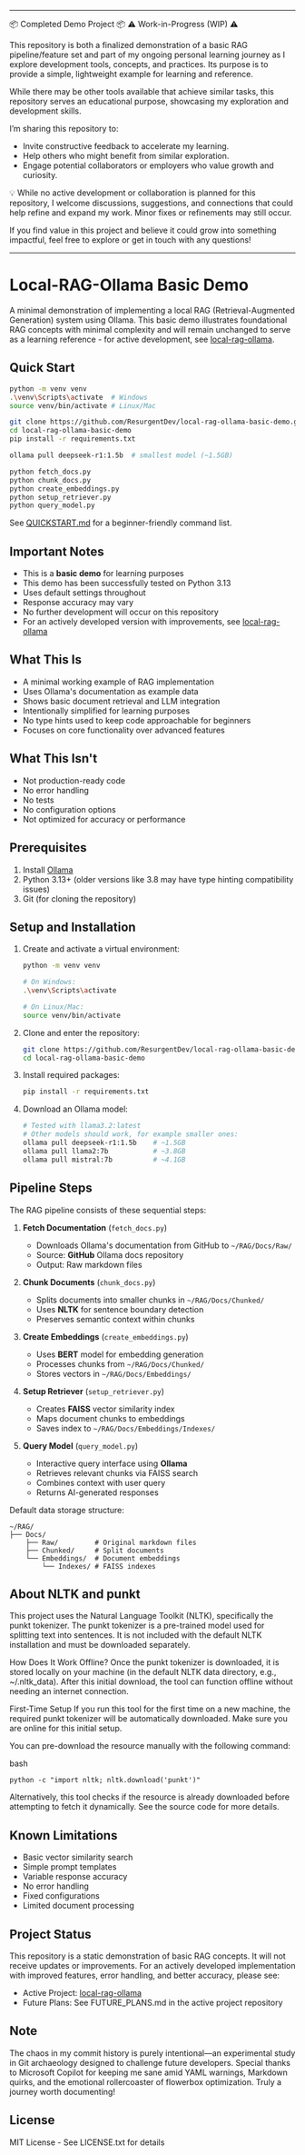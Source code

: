 
---

📦 Completed Demo Project 📦 ⚠️ Work-in-Progress (WIP) ⚠️

This repository is both a finalized demonstration of a basic RAG pipeline/feature set and part of my ongoing personal learning journey as I explore development tools, concepts, and practices. Its purpose is to provide a simple, lightweight example for learning and reference.

While there may be other tools available that achieve similar tasks, this repository serves an educational purpose, showcasing my exploration and development skills.

I’m sharing this repository to:

 - Invite constructive feedback to accelerate my learning.
 - Help others who might benefit from similar exploration.
 - Engage potential collaborators or employers who value growth and curiosity.

💡 While no active development or collaboration is planned for this repository, I welcome discussions, suggestions, and connections that could help refine and expand my work. Minor fixes or refinements may still occur.

If you find value in this project and believe it could grow into something impactful, feel free to explore or get in touch with any questions!


---

# Local-RAG-Ollama Basic Demo

A minimal demonstration of implementing a local RAG (Retrieval-Augmented Generation) system using Ollama. This basic demo illustrates foundational RAG concepts with minimal complexity and will remain unchanged to serve as a learning reference - for active development, see [local-rag-ollama](https://github.com/ResurgentDev/local-rag-ollama).

## Quick Start
```bash
python -m venv venv
.\venv\Scripts\activate  # Windows
source venv/bin/activate # Linux/Mac

git clone https://github.com/ResurgentDev/local-rag-ollama-basic-demo.git
cd local-rag-ollama-basic-demo
pip install -r requirements.txt

ollama pull deepseek-r1:1.5b  # smallest model (~1.5GB)

python fetch_docs.py
python chunk_docs.py
python create_embeddings.py
python setup_retriever.py
python query_model.py
```
See [QUICKSTART.md](QUICKSTART.md) for a beginner-friendly command list.

## Important Notes

- This is a **basic demo** for learning purposes
- This demo has been successfully tested on Python 3.13
- Uses default settings throughout
- Response accuracy may vary
- No further development will occur on this repository
- For an actively developed version with improvements, see [local-rag-ollama](https://github.com/ResurgentDev/local-rag-ollama)

## What This Is

- A minimal working example of RAG implementation
- Uses Ollama's documentation as example data
- Shows basic document retrieval and LLM integration
- Intentionally simplified for learning purposes
- No type hints used to keep code approachable for beginners
- Focuses on core functionality over advanced features

## What This Isn't

- Not production-ready code
- No error handling
- No tests
- No configuration options
- Not optimized for accuracy or performance

## Prerequisites

1. Install [Ollama](https://ollama.ai)
2. Python 3.13+ (older versions like 3.8 may have type hinting compatibility issues)
3. Git (for cloning the repository)

## Setup and Installation

1. Create and activate a virtual environment:
   ```bash
   python -m venv venv
   
   # On Windows:
   .\venv\Scripts\activate
   
   # On Linux/Mac:
   source venv/bin/activate
   ```

2. Clone and enter the repository:
   ```bash
   git clone https://github.com/ResurgentDev/local-rag-ollama-basic-demo.git
   cd local-rag-ollama-basic-demo
   ```

3. Install required packages:
   ```bash
   pip install -r requirements.txt
   ```

4. Download an Ollama model:
   ```bash
   # Tested with llama3.2:latest
   # Other models should work, for example smaller ones:
   ollama pull deepseek-r1:1.5b    # ~1.5GB
   ollama pull llama2:7b           # ~3.8GB
   ollama pull mistral:7b          # ~4.1GB
   ```

## Pipeline Steps

The RAG pipeline consists of these sequential steps:

1. **Fetch Documentation** (`fetch_docs.py`)
   - Downloads Ollama's documentation from GitHub to `~/RAG/Docs/Raw/`
   - Source: **GitHub** Ollama docs repository
   - Output: Raw markdown files

2. **Chunk Documents** (`chunk_docs.py`)
   - Splits documents into smaller chunks in `~/RAG/Docs/Chunked/`
   - Uses **NLTK** for sentence boundary detection
   - Preserves semantic context within chunks

3. **Create Embeddings** (`create_embeddings.py`)
   - Uses **BERT** model for embedding generation
   - Processes chunks from `~/RAG/Docs/Chunked/`
   - Stores vectors in `~/RAG/Docs/Embeddings/`

4. **Setup Retriever** (`setup_retriever.py`)
   - Creates **FAISS** vector similarity index
   - Maps document chunks to embeddings
   - Saves index to `~/RAG/Docs/Embeddings/Indexes/`

5. **Query Model** (`query_model.py`)
   - Interactive query interface using **Ollama**
   - Retrieves relevant chunks via FAISS search
   - Combines context with user query
   - Returns AI-generated responses

Default data storage structure:
```
~/RAG/
├── Docs/
    ├── Raw/         # Original markdown files
    ├── Chunked/     # Split documents
    └── Embeddings/  # Document embeddings
        └── Indexes/ # FAISS indexes
```

## About NLTK and punkt

This project uses the Natural Language Toolkit (NLTK), specifically the punkt tokenizer. The punkt tokenizer is a pre-trained model used for splitting text into sentences. It is not included with the default NLTK installation and must be downloaded separately.

How Does It Work Offline?
Once the punkt tokenizer is downloaded, it is stored locally on your machine (in the default NLTK data directory, e.g., ~/.nltk_data). After this initial download, the tool can function offline without needing an internet connection.

First-Time Setup
If you run this tool for the first time on a new machine, the required punkt tokenizer will be automatically downloaded. Make sure you are online for this initial setup.

You can pre-download the resource manually with the following command:

bash
```
python -c "import nltk; nltk.download('punkt')"
```
Alternatively, this tool checks if the resource is already downloaded before attempting to fetch it dynamically. See the source code for more details.


## Known Limitations

- Basic vector similarity search
- Simple prompt templates
- Variable response accuracy
- No error handling
- Fixed configurations
- Limited document processing

## Project Status

This repository is a static demonstration of basic RAG concepts. It will not receive updates or improvements. For an actively developed implementation with improved features, error handling, and better accuracy, please see:

- Active Project: [local-rag-ollama](https://github.com/ResurgentDev/local-rag-ollama)
- Future Plans: See FUTURE_PLANS.md in the active project repository

## Note

The chaos in my commit history is purely intentional—an experimental study in Git archaeology designed to challenge future developers. Special thanks to Microsoft Copilot for keeping me sane amid YAML warnings, Markdown quirks, and the emotional rollercoaster of flowerbox optimization. Truly a journey worth documenting!

## License

MIT License - See LICENSE.txt for details
